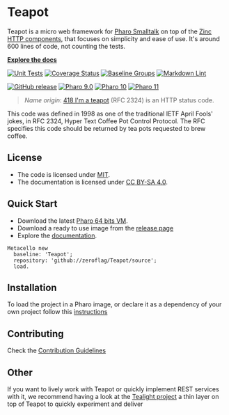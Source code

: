 # Teapot  

Teapot is a micro web framework for [Pharo Smalltalk](https://pharo.org) on top of
the [Zinc HTTP components](https://github.com/svenvc/zinc), that focuses on
simplicity and ease of use. It's around 600 lines of code, not counting the tests.

**[Explore the docs](/docs)**

[![Unit Tests](https://github.com/zeroflag/Teapot/actions/workflows/unit-tests.yml/badge.svg)](https://github.com/zeroflag/Teapot/actions/workflows/unit-tests.yml/badge.svg)
[![Coverage Status](https://codecov.io/github/zeroflag/Teapot/coverage.svg?branch=master)](https://codecov.io/gh/zeroflag/Teapot/branch/master)
[![Baseline Groups](https://github.com/zeroflag/Teapot/actions/workflows/loading-groups.yml/badge.svg)](https://github.com/zeroflag/Teapot/actions/workflows/loading-groups.yml)
[![Markdown Lint](https://github.com/zeroflag/Teapot/actions/workflows/markdown-lint.yml/badge.svg)](https://github.com/zeroflag/Teapot/actions/workflows/markdown-lint.yml)

[![GitHub release](https://img.shields.io/github/release/zeroflag/Teapot.svg)](https://github.com/zeroflag/Teapot/releases/latest)
[![Pharo 9.0](https://img.shields.io/badge/Pharo-9.0-informational)](https://pharo.org)
[![Pharo 10](https://img.shields.io/badge/Pharo-10-informational)](https://pharo.org)
[![Pharo 11](https://img.shields.io/badge/Pharo-11-informational)](https://pharo.org)

> *Name origin*: [418 I'm a teapot](http://en.wikipedia.org/wiki/List_of_HTTP_status_codes)
> (RFC 2324) is an HTTP status code.

This code was defined in 1998 as one of the traditional IETF April Fools' jokes,
in RFC 2324, Hyper Text Coffee Pot Control Protocol. The RFC specifies this code
should be returned by tea pots requested to brew coffee.

## License

- The code is licensed under [MIT](LICENSE).
- The documentation is licensed under [CC BY-SA 4.0](http://creativecommons.org/licenses/by-sa/4.0/).

## Quick Start

- Download the latest [Pharo 64 bits VM](https://get.pharo.org/64/).
- Download a ready to use image from the [release page](http://github.com/zeroflag/Teapot/releases/latest)
- Explore the [documentation](docs/).

```smalltalk
Metacello new
  baseline: 'Teapot';
  repository: 'github://zeroflag/Teapot/source';
  load.
```

## Installation

To load the project in a Pharo image, or declare it as a dependency of your own
project follow this [instructions](docs/Installation.md)

## Contributing

Check the [Contribution Guidelines](CONTRIBUTING.md)

## Other

If you want to lively work with Teapot or quickly implement REST services with
it, we recommend having a look at the [Tealight project](https://github.com/astares/Tealight)
a thin layer on top of Teapot to quickly experiment and deliver
